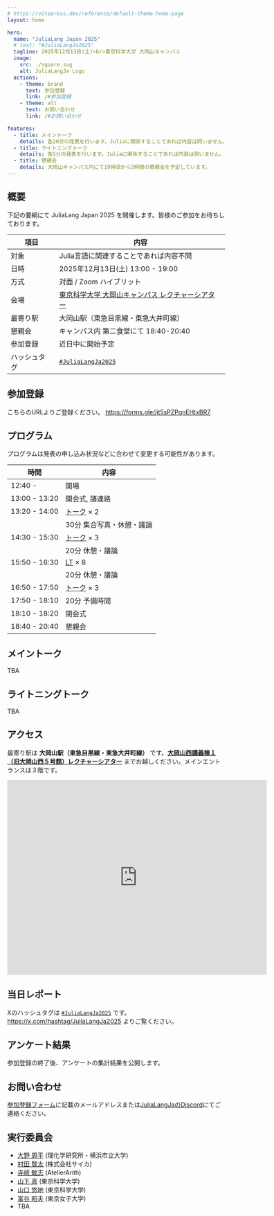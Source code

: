 ```yaml
---
# https://vitepress.dev/reference/default-theme-home-page
layout: home

hero:
  name: "JuliaLang Japan 2025"
  # text: "#JuliaLangJa2025"
  tagline: 2025年12月13日(土)<br>東京科学大学 大岡山キャンパス
  image:
    src: ./square.svg
    alt: JuliaLangJa Logo
  actions:
    - theme: brand
      text: 参加登録
      link: /#参加登録
    - theme: alt
      text: お問い合わせ
      link: /#お問い合わせ

features:
  - title: メイントーク
    details: 各20分の発表を行います。Juliaに関係することであれば内容は問いません。
  - title: ライトニングトーク
    details: 各5分の発表を行います。Juliaに関係することであれば内容は問いません。
  - title: 懇親会
    details: 大岡山キャンパス内にて19時頃から2時間の懇親会を予定しています。
---
```


## 概要

下記の要綱にて JuliaLang Japan 2025 を開催します。皆様のご参加をお待ちしております。

| 項目 | 内容 |
| --- | --- |
| 対象 | Julia言語に関連することであれば内容不問 |
| 日時 | 2025年12月13日(土) 13:00 - 19:00 |
| 方式 | 対面 / Zoom ハイブリット |
| 会場 | [東京科学大学 大岡山キャンパス レクチャーシアター](https://www.ssc.titech.ac.jp/amap/home/ookayama/west/lecture-bldg1/) |
| 最寄り駅 | 大岡山駅（東急目黒線・東急大井町線） |
| 懇親会 | キャンパス内 第二食堂にて 18:40-20:40 |
| 参加登録 | 近日中に開始予定 |
| ハッシュタグ | [`#JuliaLangJa2025`](https://x.com/hashtag/JuliaLangJa2025) |

## 参加登録

こちらのURLよりご登録ください。
https://forms.gle/jit5sPZPqnEHtxBR7

## プログラム

プログラムは発表の申し込み状況などに合わせて変更する可能性があります。

| 時間          | 内容 |
| ------------- | --- |
| 12:40 -       | 開場|
| 13:00 - 13:20 | 開会式, 諸連絡 |
| 13:20 - 14:00 | [トーク](#メイントーク) × 2 |
|               | 30分 集合写真・休憩・議論 |
| 14:30 - 15:30 | [トーク](#メイントーク) × 3 |
|               | 20分 休憩・議論 |
| 15:50 - 16:30 | [LT](#ライトニングトーク) × 8 |
|               | 20分 休憩・議論 |
| 16:50 - 17:50 | [トーク](#メイントーク) × 3 |
| 17:50 - 18:10 | 20分 予備時間  |
| 18:10 - 18:20 | 閉会式 |
| 18:40 - 20:40 | 懇親会 |

## メイントーク

TBA

## ライトニングトーク

TBA

## アクセス

最寄り駅は **大岡山駅（東急目黒線・東急大井町線）** です。[**大岡山西講義棟１（旧大岡山西５号館）レクチャーシアター**](https://www.ssc.titech.ac.jp/amap/home/ookayama/west/lecture-bldg1/) までお越しください。メインエントランスは３階です。

<iframe src="https://www.google.com/maps/embed?pb=!1m18!1m12!1m3!1d3243.9395791651054!2d139.6797488757844!3d35.604556972612066!2m3!1f0!2f0!3f0!3m2!1i1024!2i768!4f13.1!3m3!1m2!1s0x6018f5305d0b00d1%3A0x74189cc8c3e7599a!2z44CSMTQ1LTAwNjEg5p2x5Lqs6YO95aSn55Sw5Yy655-z5bed55S677yR5LiB55uu77yT77yRIOWkp-WyoeWxseilv-ism-e-qeajnzHvvIjjg6zjgq_jg4Hjg6Pjg7zjgrfjgqLjgr_jg7zvvIk!5e0!3m2!1sja!2sjp!4v1761110827895!5m2!1sja!2sjp" width="600" height="450" style="border:0;" allowfullscreen="" loading="lazy" referrerpolicy="no-referrer-when-downgrade"></iframe><br>

## 当日レポート

Xのハッシュタグは [`#JuliaLangJa2025`](https://x.com/hashtag/JuliaLangJa2025) です。https://x.com/hashtag/JuliaLangJa2025 よりご覧ください。

## アンケート結果

参加登録の終了後、アンケートの集計結果を公開します。

## お問い合わせ

[参加登録フォーム](#参加登録)に記載のメールアドレスまたは[JuliaLangJaのDiscord](https://julialangja.github.io/)にてご連絡ください。

## 実行委員会

- [大野 周平](https://github.com/ohno) (理化学研究所・横浜市立大学)
- [村田 賢太](https://github.com/mrkn) (株式会社サイカ)
- [寺崎 敏志](https://github.com/AtelierArith) (AtelierArith)
- [山下 真](http://www.opt.comp.isct.ac.jp/yamashita/) (東京科学大学)
- [山口 悠地](https://github.com/abap34) (東京科学大学)
- [富谷 昭夫](https://github.com/akio-tomiya) (東京女子大学)
- TBA
